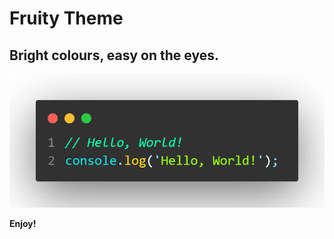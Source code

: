 # Fruity Theme

## Bright colours, easy on the eyes.

![helloworld](./images/hello-world.png)

**Enjoy!**

